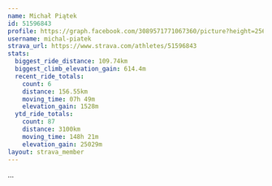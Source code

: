 ```yaml
---
name: Michał Piątek
id: 51596843
profile: https://graph.facebook.com/3089571771067360/picture?height=256&width=256
username: michal-piatek
strava_url: https://www.strava.com/athletes/51596843
stats:
  biggest_ride_distance: 109.74km
  biggest_climb_elevation_gain: 614.4m
  recent_ride_totals:
    count: 6
    distance: 156.55km
    moving_time: 07h 49m
    elevation_gain: 1528m
  ytd_ride_totals:
    count: 87
    distance: 3100km
    moving_time: 148h 21m
    elevation_gain: 25029m
layout: strava_member
--- 
```

...
